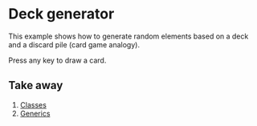 # Deck generator

This example shows how to generate random elements based on a deck and a discard pile (card game analogy).

Press any key to draw a card.

## Take away

1. [Classes](https://msdn.microsoft.com/en-us/library/x9afc042.aspx)
2. [Generics](https://msdn.microsoft.com/en-us/library/512aeb7t.aspx)
